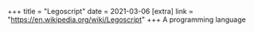 +++
title = "Legoscript"
date = 2021-03-06
[extra]
link = "https://en.wikipedia.org/wiki/Legoscript"
+++
A programming language

